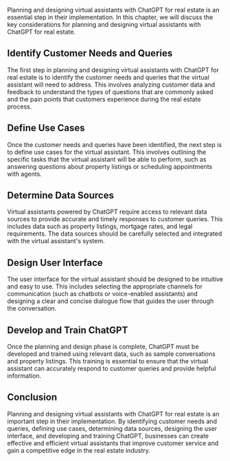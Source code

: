 

Planning and designing virtual assistants with ChatGPT for real estate is an essential step in their implementation. In this chapter, we will discuss the key considerations for planning and designing virtual assistants with ChatGPT for real estate.

Identify Customer Needs and Queries
-----------------------------------

The first step in planning and designing virtual assistants with ChatGPT for real estate is to identify the customer needs and queries that the virtual assistant will need to address. This involves analyzing customer data and feedback to understand the types of questions that are commonly asked and the pain points that customers experience during the real estate process.

Define Use Cases
----------------

Once the customer needs and queries have been identified, the next step is to define use cases for the virtual assistant. This involves outlining the specific tasks that the virtual assistant will be able to perform, such as answering questions about property listings or scheduling appointments with agents.

Determine Data Sources
----------------------

Virtual assistants powered by ChatGPT require access to relevant data sources to provide accurate and timely responses to customer queries. This includes data such as property listings, mortgage rates, and legal requirements. The data sources should be carefully selected and integrated with the virtual assistant's system.

Design User Interface
---------------------

The user interface for the virtual assistant should be designed to be intuitive and easy to use. This includes selecting the appropriate channels for communication (such as chatbots or voice-enabled assistants) and designing a clear and concise dialogue flow that guides the user through the conversation.

Develop and Train ChatGPT
-------------------------

Once the planning and design phase is complete, ChatGPT must be developed and trained using relevant data, such as sample conversations and property listings. This training is essential to ensure that the virtual assistant can accurately respond to customer queries and provide helpful information.

Conclusion
----------

Planning and designing virtual assistants with ChatGPT for real estate is an important step in their implementation. By identifying customer needs and queries, defining use cases, determining data sources, designing the user interface, and developing and training ChatGPT, businesses can create effective and efficient virtual assistants that improve customer service and gain a competitive edge in the real estate industry.


